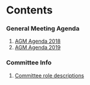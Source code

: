 # Contents

### General Meeting Agenda
1. [AGM Agenda 2018](https://github.com/cissa-unimelb/info/blob/master/agm-agenda-2018.md)
2. [AGM Agenda 2019](https://github.com/cissa-unimelb/info/blob/master/agm-agenda-2019.md)

### Committee Info
1. [Committee role descriptions](https://github.com/cissa-unimelb/info/blob/master/role-descriptions.md)
